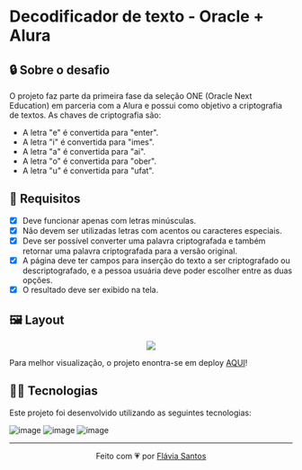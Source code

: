 # Decodificador de texto - Oracle + Alura 

## 🔒 Sobre o desafio
O projeto faz parte da primeira fase da seleção ONE (Oracle Next Education) em parceria com a Alura e possui como objetivo a criptografia de textos.
As chaves de criptografia são:
- A letra "e" é convertida para "enter".
- A letra "i" é convertida para "imes".
- A letra "a" é convertida para "ai".
- A letra "o" é convertida para "ober".
- A letra "u" é convertida para "ufat".

## 📝 Requisitos
- [X] Deve funcionar apenas com letras minúsculas.
- [X] Não devem ser utilizadas letras com acentos ou caracteres especiais.
- [X] Deve ser possível converter uma palavra criptografada e também retornar uma palavra criptografada para a versão original.
- [X] A página deve ter campos para inserção do texto a ser criptografado ou descriptografado, e a pessoa usuária deve poder escolher entre as duas opções.
- [X] O resultado deve ser exibido na tela.

## 🖼️ Layout
<p align="center">
  <img src="https://user-images.githubusercontent.com/101022170/209724013-97371425-47cb-4377-a292-e2cccd4ddb29.png">
</p>

Para melhor visualização, o projeto enontra-se em deploy [AQUI](https://flaviarafaelle.github.io/challenge-decodificador/)!

## 👩‍💻 Tecnologias
Este projeto foi desenvolvido utilizando as seguintes tecnologias:

![image](https://img.shields.io/badge/HTML5-E34F26?style=for-the-badge&logo=html5&logoColor=white)
![image](https://img.shields.io/badge/CSS3-1572B6?style=for-the-badge&logo=css3&logoColor=white)
![image](https://img.shields.io/badge/JavaScript-323330?style=for-the-badge&logo=javascript&logoColor=F7DF1E)

---
<p align="center">
  Feito com 💗 por <a href="https://github.com/flaviarafaelle">Flávia Santos</a>
</p>
